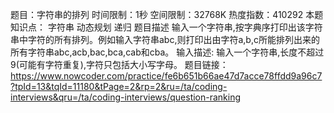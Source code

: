 题目：字符串的排列
时间限制：1秒 空间限制：32768K 热度指数：410292
本题知识点： 字符串 动态规划 递归
题目描述
输入一个字符串,按字典序打印出该字符串中字符的所有排列。例如输入字符串abc,则打印出由字符a,b,c所能排列出来的所有字符串abc,acb,bac,bca,cab和cba。
输入描述:
输入一个字符串,长度不超过9(可能有字符重复),字符只包括大小写字母。
题目链接：https://www.nowcoder.com/practice/fe6b651b66ae47d7acce78ffdd9a96c7?tpId=13&tqId=11180&tPage=2&rp=2&ru=/ta/coding-interviews&qru=/ta/coding-interviews/question-ranking
